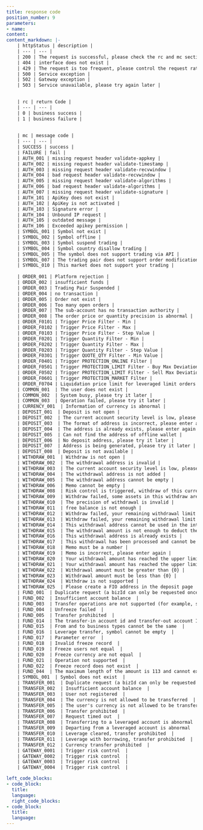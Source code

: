 ```yaml
---
title: response code
position_number: 9
parameters:
- name:
content:
content_markdown: |-
    | httpStatus | description |
    | --- | --- |
    | 200 | The request is successful, please check the rc and mc sections further |
    | 404 | interface does not exist |
    | 429 | The request is too frequent, please control the request rate according to the speed limit requirement |
    | 500 | Service exception |
    | 502 | Gateway exception |
    | 503 | Service unavailable, please try again later |
    

    | rc | return Code |
    | --- | --- |
    | 0 | business success |
    | 1 | business failure |
    
    
    | mc | message code |
    | --- | --- |
    | SUCCESS | success |
    | FAILURE | fail |
    | AUTH_001 | missing request header validate-appkey |
    | AUTH_002 | missing request header validate-timestamp |
    | AUTH_003 | missing request header validate-recvwindow |
    | AUTH_004 | bad request header validate-recvwindow |
    | AUTH_005 | missing request header validate-algorithms |
    | AUTH_006 | bad request header validate-algorithms |
    | AUTH_007 | missing request header validate-signature |
    | AUTH_101 | ApiKey does not exist |
    | AUTH_102 | ApiKey is not activated |
    | AUTH_103 | Signature error |
    | AUTH_104 | Unbound IP request |
    | AUTH_105 | outdated message |
    | AUTH_106 | Exceeded apikey permission |
    | SYMBOL_001 | Symbol not exist |
    | SYMBOL_002 | Symbol offline |
    | SYMBOL_003 | Symbol suspend trading |
    | SYMBOL_004 | Symbol country disallow trading |
    | SYMBOL_005 | The symbol does not support trading via API |
    | SYMBOL_007 | The trading pair does not support order modification |
    | SYMBOL_010 | This market does not support your trading |
  
    | ORDER_001 | Platform rejection |
    | ORDER_002 | insufficient funds |
    | ORDER_003 | Trading Pair Suspended |
    | ORDER_004 | no transaction |
    | ORDER_005 | Order not exist |
    | ORDER_006 | Too many open orders |
    | ORDER_007 | The sub-account has no transaction authority |
    | ORDER_008 | The order price or quantity precision is abnormal |
    | ORDER_F0101 | Trigger Price Filter - Min |
    | ORDER_F0102 | Trigger Price Filter - Max |
    | ORDER_F0103 | Trigger Price Filter - Step Value |
    | ORDER_F0201 | Trigger Quantity Filter - Min |
    | ORDER_F0202 | Trigger Quantity Filter - Max |
    | ORDER_F0203 | Trigger Quantity Filter - Step Value |
    | ORDER_F0301 | Trigger QUOTE_QTY Filter - Min Value |
    | ORDER_F0401 | Trigger PROTECTION_ONLINE Filter |
    | ORDER_F0501 | Trigger PROTECTION_LIMIT Filter - Buy Max Deviation |
    | ORDER_F0502 | Trigger PROTECTION_LIMIT Filter - Sell Max Deviation |
    | ORDER_F0601 | Trigger PROTECTION_MARKET Filter |
    | ORDER_F0704 | Liquidation price limit for leveraged limit orders |
    | COMMON_001  | The user does not exist |
    | COMMON_002  | System busy, please try it later |
    | COMMON_003  | Operation failed, please try it later |
    | CURRENCY_001  | Information of currency is abnormal |
    | DEPOSIT_001  | Deposit is not open |
    | DEPOSIT_002  | The current account security level is low, please bind any two security verifications in mobile phone/email/Google Authenticator before deposit |
    | DEPOSIT_003  | The format of address is incorrect, please enter again |
    | DEPOSIT_004  | The address is already exists, please enter again |
    | DEPOSIT_005  | Can not find the address of offline wallet |
    | DEPOSIT_006  | No deposit address, please try it later |
    | DEPOSIT_007  | Address is being generated, please try it later |
    | DEPOSIT_008  | Deposit is not available |
    | WITHDRAW_001  | Withdraw is not open |
    | WITHDRAW_002  | The withdrawal address is invalid |
    | WITHDRAW_003  | The current account security level is low, please bind any two security verifications in mobile phone/email/Google Authenticator before withdraw |
    | WITHDRAW_004  | The withdrawal address is not added |
    | WITHDRAW_005  | The withdrawal address cannot be empty |
    | WITHDRAW_006  | Memo cannot be empty |
    | WITHDRAW_008  | Risk control is triggered, withdraw of this currency is not currently supported |
    | WITHDRAW_009  | Withdraw failed, some assets in this withdraw are restricted by T+1 withdraw |
    | WITHDRAW_010  | The precision of withdrawal is invalid |
    | WITHDRAW_011  | free balance is not enough |
    | WITHDRAW_012  | Withdraw failed, your remaining withdrawal limit today is not enough |
    | WITHDRAW_013  | Withdraw failed, your remaining withdrawal limit today is not enough, the withdrawal amount can be increased by completing a higher level of real-name authentication |
    | WITHDRAW_014  | This withdrawal address cannot be used in the internal transfer function, please cancel the internal transfer function before submitting |
    | WITHDRAW_015  | The withdrawal amount is not enough to deduct the handling fee |
    | WITHDRAW_016  | This withdrawal address is already exists |
    | WITHDRAW_017  | This withdrawal has been processed and cannot be canceled |
    | WITHDRAW_018  | Memo must be a number |
    | WITHDRAW_019  | Memo is incorrect, please enter again |
    | WITHDRAW_020  | Your withdrawal amount has reached the upper limit for today, please try it tomorrow |
    | WITHDRAW_021  | Your withdrawal amount has reached the upper limit for today, you can only withdraw up to {0} this time |
    | WITHDRAW_022  | Withdrawal amount must be greater than {0} |
    | WITHDRAW_023  | Withdrawal amount must be less than {0} |
    | WITHDRAW_024  | Withdraw is not supported |
    | WITHDRAW_025  | Please create a FIO address in the deposit page  |
    | FUND_001  | Duplicate request (a bizId can only be requested once)  |
    | FUND_002  | Insufficient account balance  |
    | FUND_003  | Transfer operations are not supported (for example, sub-accounts do not support financial transfers)  |
    | FUND_004  | Unfreeze failed  |
    | FUND_005  | Transfer prohibited  |
    | FUND_014  | The transfer-in account id and transfer-out account ID cannot be the same  |
    | FUND_015  | From and to business types cannot be the same  |
    | FUND_016  | Leverage transfer, symbol cannot be empty  |
    | FUND_017  | Parameter error  |
    | FUND_018  | Invalid freeze record  |
    | FUND_019  | Freeze users not equal  |
    | FUND_020  | Freeze currency are not equal  |
    | FUND_021  | Operation not supported  |
    | FUND_022  | Freeze record does not exist  |
    | FUND_044  | The maximum length of the amount is 113 and cannot exceed the limit  |
    | SYMBOL_001  | Symbol does not exist  |
    | TRANSFER_001  | Duplicate request (a bizId can only be requested once)  |
    | TRANSFER_002  | Insufficient account balance  |
    | TRANSFER_003  | User not registered  |
    | TRANSFER_004  | The currency is not allowed to be transferred  |
    | TRANSFER_005  | The user's currency is not allowed to be transferred  |
    | TRANSFER_006  | Transfer prohibited  |
    | TRANSFER_007  | Request timed out  |
    | TRANSFER_008  | Transferring to a leveraged account is abnormal  |
    | TRANSFER_009  | Departing from a leveraged account is abnormal  |
    | TRANSFER_010  | Leverage cleared, transfer prohibited  |
    | TRANSFER_011  | Leverage with borrowing, transfer prohibited  |
    | TRANSFER_012  | Currency transfer prohibited  |
    | GATEWAY_0001  | Trigger risk control  |
    | GATEWAY_0002  | Trigger risk control  |
    | GATEWAY_0003  | Trigger risk control  |
    | GATEWAY_0004  | Trigger risk control  |  

left_code_blocks:
- code_block:
  title:
  language:
  right_code_blocks:
- code_block:
  title:
  language:
---
```



